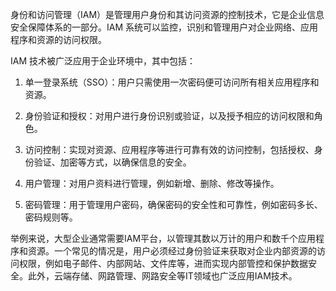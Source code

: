 

身份和访问管理（IAM）是管理用户身份和其访问资源的控制技术，它是企业信息安全保障体系的一部分。IAM 系统可以监控，识别和管理用户对企业网络、应用程序和资源的访问权限。

IAM 技术被广泛应用于企业环境中，其中包括：

1. 单一登录系统（SSO）：用户只需使用一次密码便可访问所有相关应用程序和资源。

2. 身份验证和授权：对用户进行身份识别或验证，以及授予相应的访问权限和角色。

3. 访问控制：实现对资源、应用程序等进行可靠有效的访问控制，包括授权、身份验证、加密等方式，以确保信息的安全。

4. 用户管理：对用户资料进行管理，例如新增、删除、修改等操作。

5. 密码管理：用于管理用户密码，确保密码的安全性和可靠性，例如密码多长、密码规则等。

举例来说，大型企业通常需要IAM平台，以管理其数以万计的用户和数千个应用程序和资源。一个常见的情况是，用户必须经过身份验证来获取对企业内部资源的访问权限，例如电子邮件、内部网站、文件库等，进而实现内部管控和保护数据安全。此外，云端存储、网路管理、网路安全等IT领域也广泛应用IAM技术。